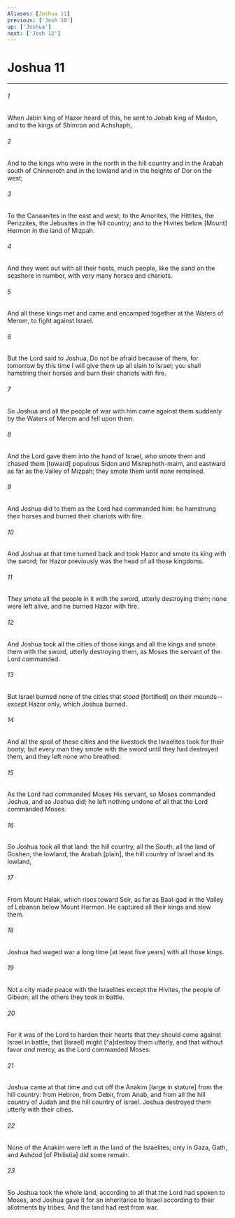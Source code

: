 ```yaml
---
Aliases: [Joshua 11]
previous: ['Josh 10']
up: ['Joshua']
next: ['Josh 12']
---
```

# Joshua 11

***














###### 1 






When Jabin king of Hazor heard of this, he sent to Jobab king of Madon, and to the kings of Shimron and Achshaph, 













###### 2 






And to the kings who were in the north in the hill country and in the Arabah south of Chinneroth and in the lowland and in the heights of Dor on the west; 













###### 3 






To the Canaanites in the east and west; to the Amorites, the Hittites, the Perizzites, the Jebusites in the hill country; and to the Hivites below [Mount] Hermon in the land of Mizpah. 













###### 4 






And they went out with all their hosts, much people, like the sand on the seashore in number, with very many horses and chariots. 













###### 5 






And all these kings met and came and encamped together at the Waters of Merom, to fight against Israel. 













###### 6 






But the Lord said to Joshua, Do not be afraid because of them, for tomorrow by this time I will give them up all slain to Israel; you shall hamstring their horses and burn their chariots with fire. 













###### 7 






So Joshua and all the people of war with him came against them suddenly by the Waters of Merom and fell upon them. 













###### 8 






And the Lord gave them into the hand of Israel, who smote them and chased them [toward] populous Sidon and Misrephoth-maim, and eastward as far as the Valley of Mizpah; they smote them until none remained. 













###### 9 






And Joshua did to them as the Lord had commanded him: he hamstrung their horses and burned their chariots with fire. 













###### 10 






And Joshua at that time turned back and took Hazor and smote its king with the sword; for Hazor previously was the head of all those kingdoms. 













###### 11 






They smote all the people in it with the sword, utterly destroying them; none were left alive, and he burned Hazor with fire. 













###### 12 






And Joshua took all the cities of those kings and all the kings and smote them with the sword, utterly destroying them, as Moses the servant of the Lord commanded. 













###### 13 






But Israel burned none of the cities that stood [fortified] on their mounds--except Hazor only, which Joshua burned. 













###### 14 






And all the spoil of these cities and the livestock the Israelites took for their booty; but every man they smote with the sword until they had destroyed them, and they left none who breathed. 













###### 15 






As the Lord had commanded Moses His servant, so Moses commanded Joshua, and so Joshua did; he left nothing undone of all that the Lord commanded Moses. 













###### 16 






So Joshua took all that land: the hill country, all the South, all the land of Goshen, the lowland, the Arabah [plain], the hill country of Israel and its lowland, 













###### 17 






From Mount Halak, which rises toward Seir, as far as Baal-gad in the Valley of Lebanon below Mount Hermon. He captured all their kings and slew them. 













###### 18 






Joshua had waged war a long time [at least five years] with all those kings. 













###### 19 






Not a city made peace with the Israelites except the Hivites, the people of Gibeon; all the others they took in battle. 













###### 20 






For it was of the Lord to harden their hearts that they should come against Israel in battle, that [Israel] might [^a]destroy them utterly, and that without favor _and_ mercy, as the Lord commanded Moses. 













###### 21 






Joshua came at that time and cut off the Anakim [large in stature] from the hill country: from Hebron, from Debir, from Anab, and from all the hill country of Judah and the hill country of Israel. Joshua destroyed them utterly with their cities. 













###### 22 






None of the Anakim were left in the land of the Israelites; only in Gaza, Gath, and Ashdod [of Philistia] did some remain. 













###### 23 






So Joshua took the whole land, according to all that the Lord had spoken to Moses, and Joshua gave it for an inheritance to Israel according to their allotments by tribes. And the land had rest from war.
